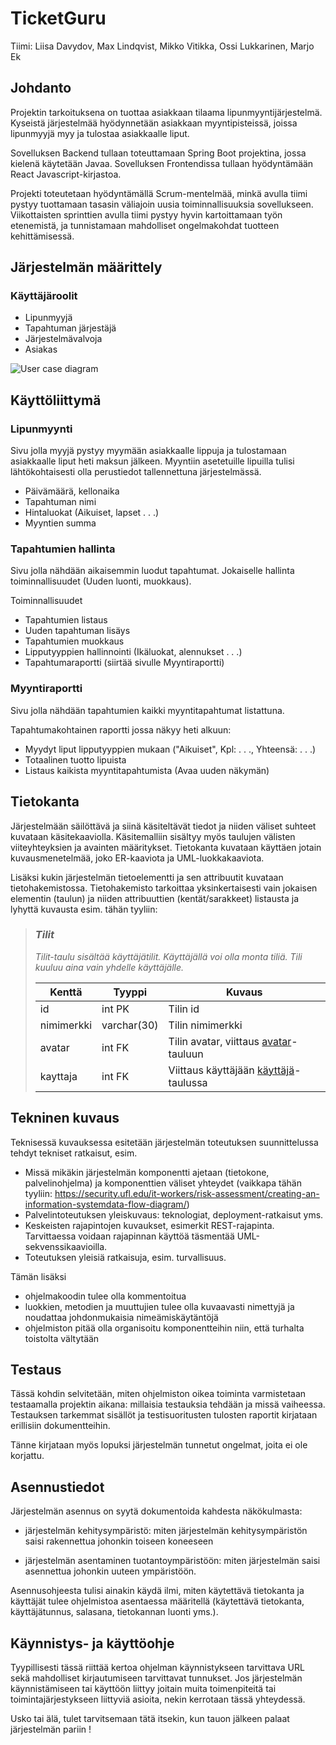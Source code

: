 # TicketGuru

Tiimi: Liisa Davydov, Max Lindqvist, Mikko Vitikka, Ossi Lukkarinen, Marjo Ek

## Johdanto

Projektin tarkoituksena on tuottaa asiakkaan tilaama lipunmyyntijärjestelmä.
 Kyseistä järjestelmää hyödynnetään asiakkaan myyntipisteissä, joissa lipunmyyjä myy ja tulostaa asiakkaalle liput.

Sovelluksen Backend tullaan toteuttamaan Spring Boot projektina, jossa kielenä käytetään Javaa.
 Sovelluksen Frontendissa tullaan hyödyntämään React Javascript-kirjastoa.

Projekti toteutetaan hyödyntämällä Scrum-mentelmää, minkä avulla tiimi pystyy tuottamaan tasasin väliajoin uusia toiminnallisuuksia sovellukseen.
 Viikottaisten sprinttien avulla tiimi pystyy hyvin kartoittamaan työn etenemistä, ja tunnistamaan mahdolliset ongelmakohdat tuotteen kehittämisessä.

## Järjestelmän määrittely

### Käyttäjäroolit
-   Lipunmyyjä
-   Tapahtuman järjestäjä
-   Järjestelmävalvoja
-   Asiakas

![User case diagram](.file)

## Käyttöliittymä

### Lipunmyynti

Sivu jolla myyjä pystyy myymään asiakkaalle lippuja ja tulostamaan asiakkaalle liput heti maksun jälkeen. Myyntiin asetetuille lipuilla tulisi lähtökohtaisesti olla perustiedot tallennettuna järjestelmässä.

- Päivämäärä, kellonaika
- Tapahtuman nimi
- Hintaluokat (Aikuiset, lapset . . .)
- Myyntien summa


### Tapahtumien hallinta

Sivu jolla nähdään aikaisemmin luodut tapahtumat. Jokaiselle hallinta toiminnallisuudet (Uuden luonti, muokkaus).

Toiminnallisuudet
- Tapahtumien listaus
- Uuden tapahtuman lisäys
- Tapahtumien muokkaus
- Lipputyyppien hallinnointi (Ikäluokat, alennukset . . .)
- Tapahtumaraportti (siirtää sivulle Myyntiraportti)

### Myyntiraportti

Sivu jolla nähdään tapahtumien kaikki myyntitapahtumat listattuna.

Tapahtumakohtainen raportti jossa näkyy heti alkuun:
- Myydyt liput lipputyyppien mukaan ("Aikuiset", Kpl: . . ., Yhteensä: . . .)
- Totaalinen tuotto lipuista
- Listaus kaikista myyntitapahtumista (Avaa uuden näkymän)

## Tietokanta

Järjestelmään säilöttävä ja siinä käsiteltävät tiedot ja niiden väliset suhteet
kuvataan käsitekaaviolla. Käsitemalliin sisältyy myös taulujen välisten viiteyhteyksien ja avainten
määritykset. Tietokanta kuvataan käyttäen jotain kuvausmenetelmää, joko ER-kaaviota ja UML-luokkakaaviota.

Lisäksi kukin järjestelmän tietoelementti ja sen attribuutit kuvataan
tietohakemistossa. Tietohakemisto tarkoittaa yksinkertaisesti vain jokaisen elementin (taulun) ja niiden
attribuuttien (kentät/sarakkeet) listausta ja lyhyttä kuvausta esim. tähän tyyliin:

> ### _Tilit_
> _Tilit-taulu sisältää käyttäjätilit. Käyttäjällä voi olla monta tiliä. Tili kuuluu aina vain yhdelle käyttäjälle._
>
> Kenttä | Tyyppi | Kuvaus
> ------ | ------ | ------
> id | int PK | Tilin id
> nimimerkki | varchar(30) |  Tilin nimimerkki
> avatar | int FK | Tilin avatar, viittaus [avatar](#Avatar)-tauluun
> kayttaja | int FK | Viittaus käyttäjään [käyttäjä](#Kayttaja)-taulussa

## Tekninen kuvaus

Teknisessä kuvauksessa esitetään järjestelmän toteutuksen suunnittelussa tehdyt tekniset
ratkaisut, esim.

-   Missä mikäkin järjestelmän komponentti ajetaan (tietokone, palvelinohjelma)
    ja komponenttien väliset yhteydet (vaikkapa tähän tyyliin:
    https://security.ufl.edu/it-workers/risk-assessment/creating-an-information-systemdata-flow-diagram/)
-   Palvelintoteutuksen yleiskuvaus: teknologiat, deployment-ratkaisut yms.
-   Keskeisten rajapintojen kuvaukset, esimerkit REST-rajapinta. Tarvittaessa voidaan rajapinnan käyttöä täsmentää
    UML-sekvenssikaavioilla.
-   Toteutuksen yleisiä ratkaisuja, esim. turvallisuus.

Tämän lisäksi

-   ohjelmakoodin tulee olla kommentoitua
-   luokkien, metodien ja muuttujien tulee olla kuvaavasti nimettyjä ja noudattaa
    johdonmukaisia nimeämiskäytäntöjä
-   ohjelmiston pitää olla organisoitu komponentteihin niin, että turhalta toistolta
    vältytään

## Testaus

Tässä kohdin selvitetään, miten ohjelmiston oikea toiminta varmistetaan
testaamalla projektin aikana: millaisia testauksia tehdään ja missä vaiheessa.
Testauksen tarkemmat sisällöt ja testisuoritusten tulosten raportit kirjataan
erillisiin dokumentteihin.

Tänne kirjataan myös lopuksi järjestelmän tunnetut ongelmat, joita ei ole korjattu.

## Asennustiedot

Järjestelmän asennus on syytä dokumentoida kahdesta näkökulmasta:

-   järjestelmän kehitysympäristö: miten järjestelmän kehitysympäristön saisi
    rakennettua johonkin toiseen koneeseen

-   järjestelmän asentaminen tuotantoympäristöön: miten järjestelmän saisi
    asennettua johonkin uuteen ympäristöön.

Asennusohjeesta tulisi ainakin käydä ilmi, miten käytettävä tietokanta ja
käyttäjät tulee ohjelmistoa asentaessa määritellä (käytettävä tietokanta,
käyttäjätunnus, salasana, tietokannan luonti yms.).

## Käynnistys- ja käyttöohje

Tyypillisesti tässä riittää kertoa ohjelman käynnistykseen tarvittava URL sekä
mahdolliset kirjautumiseen tarvittavat tunnukset. Jos järjestelmän
käynnistämiseen tai käyttöön liittyy joitain muita toimenpiteitä tai toimintajärjestykseen liittyviä asioita, nekin kerrotaan tässä yhteydessä.

Usko tai älä, tulet tarvitsemaan tätä itsekin, kun tauon jälkeen palaat
järjestelmän pariin !
